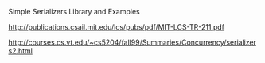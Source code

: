 Simple Serializers Library and Examples

http://publications.csail.mit.edu/lcs/pubs/pdf/MIT-LCS-TR-211.pdf

http://courses.cs.vt.edu/~cs5204/fall99/Summaries/Concurrency/serializers2.html


